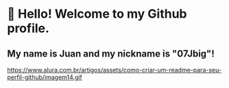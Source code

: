 # 👋 Hello! Welcome to my Github profile.
## My name is Juan and my nickname is "07Jbig"!
https://www.alura.com.br/artigos/assets/como-criar-um-readme-para-seu-perfil-github/imagem14.gif

<!--
**07Jbig/07Jbig** is a ✨ _special_ ✨ repository because its `README.md` (this file) appears on your GitHub profile.

Here are some ideas to get you started:

- 🔭 I’m currently working on
I work as a receptionist in a beauty salon, handling administrative tasks and managing Instagram posts, including stories, using tools like Photoshop. I also provide services for another company, creating certificates and study materials.

- 🌱 I’m currently learning
I’m studying programming with a focus on 
            <i class="devicon-html5-plain-wordmark"></i>
          , 
            <i class="devicon-css3-plain-wordmark"></i>
          , and 
            <i class="devicon-javascript-plain colored"></i>
          . I’ve completed several courses on Alura, which are listed on my LinkedIn profile.

- 👯 I’m looking to collaborate on
Projects related to web development or graphic design, especially focused on front-end development or digital content creation.

- 🤔 I’m looking for help with
Deepening my knowledge of JavaScript and related frameworks, as well as learning best practices in web development.

- 💬 Ask me about
Administrative organization, creating graphic materials like certificates, managing social media posts, and my early journey in programming.

- ⚡ Fun fact
Combining administrative work with graphic design and programming studies has helped me develop a versatile, multidisciplinary skill set!

## Contacts

<div>
<a href="https://instagram.com/_jnxz07_dela" target="_blank"><img loading="lazy" src="https://img.shields.io/badge/-Instagram-%23E4405F?style=for-the-badge&logo=instagram&logoColor=white" target="_blank"></a>
<a href = "silva.juan21@icloud.com"><img loading="lazy" src="https://img.shields.io/badge/Gmail-D14836?style=for-the-badge&logo=gmail&logoColor=white" target="_blank"></a>
<a href="https://www.linkedin.com/in/juan-silva-5b591a342/" target="_blank"><img loading="lazy" src="https://img.shields.io/badge/-LinkedIn-%230077B5?style=for-the-badge&logo=linkedin&logoColor=white" target="_blank"></a>   
</div>

<div>
<a href="https://github.com/07Jbig">
<img loading="lazy" height="180em" src="https://github-readme-stats.vercel.app/api/top-langs/?07Jbig&layout=compact&langs_count=7&theme=dracula"/>
<img loading="lazy" height="180em" src="https://github-readme-stats.vercel.app/api?07Jbig&show_icons=true&theme=dracula&include_all_commits=true&count_private=true"/>
</div>

![Snake animation](https://github.com/07big/07big/blob/output/github-contribution-grid-snake.svg)
